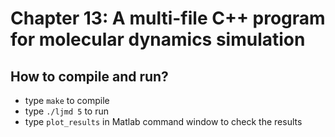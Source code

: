 # Chapter 13: A multi-file C++ program for molecular dynamics simulation

## How to compile and run?
  * type `make` to compile
  * type `./ljmd 5` to run
  * type `plot_results` in Matlab command window to check the results
